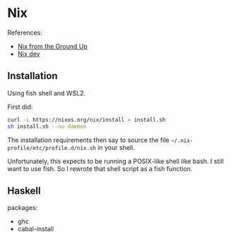 # Nix

References:

- [Nix from the Ground Up](https://www.zombiezen.com/blog/2021/12/nix-from-the-ground-up/)
- [Nix dev](https://nix.dev/)

## Installation

Using fish shell and WSL2.

First did:

```sh
curl -L https://nixos.org/nix/install > install.sh
sh install.sh --no-daemon
```

The installation requirements then say to source the file
`~/.nix-profile/etc/profile.d/nix.sh` in your shell.

Unfortunately, this expects to be running a POSIX-like shell like bash.
I still want to use fish.
So I rewrote that shell script as a fish function.

## Haskell

packages:
  - ghc
  - cabal-install

